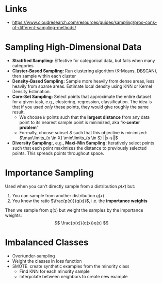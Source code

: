 # Links
- https://www.cloudresearch.com/resources/guides/sampling/pros-cons-of-different-sampling-methods/




# Sampling High-Dimensional Data
- **Stratified Sampling:** Effective for categorical data, but fails when many categories
- **Cluster-Based Sampling:** Run clustering algorithm (K-Means, DBSCAN), then sample within each cluster
- **Density-Based Sampling:** Sample more heavily from dense areas, less heavily from sparse areas. Estimate local density using KNN or Kernel Density Estimation. 
- **Core-Set Sampling:** Select points that approximate the entire dataset for a given task, e.g., clustering, regression, classification. The idea is that if you used *only* these points, they would give roughly the same result. 
	- We choose $k$ points such that the **largest distance** from any data point to its nearest sample point is minimized, aka "**k-center problem**"
	- Formally, choose subset $S$ such that this objective is minimized: $\max\limits_{x \in X} \min\limits_{s \in S} ||x-s||$ 
- **Diversity Sampling:**, e.g., **Maxi-Min Sampling:** Iteratively select points such that each point maximizes the distance to previously selected points. This spreads points throughout space. 




# Importance Sampling
Used when you can't directly sample from a distribution $p(x)$ but:
1. You can sample from another distribution $q(x)$ 
2. You know the ratio $\frac{p(x)}{q(x)}$, i.e. the **importance weights** 

Then we sample from $q(x)$ but weight the samples by the importance weights:
$$
\frac{p(x)}{q(x)}q(x)
$$



# Imbalanced Classes
- Over/under-sampling
- Weight the classes in loss function
- SMOTE: create synthetic examples from the minority class
	- Find KNN for each minority sample
	- Interpolate between neighbors to create new example